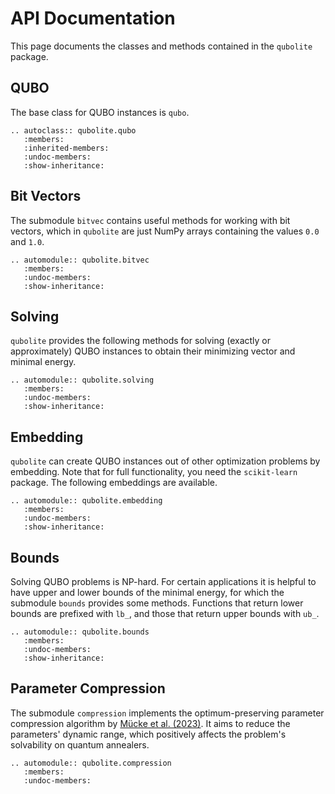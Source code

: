 # API Documentation

This page documents the classes and methods contained in the `qubolite` package.


## QUBO

The base class for QUBO instances is `qubo`.

```{eval-rst}
.. autoclass:: qubolite.qubo
   :members:
   :inherited-members:
   :undoc-members:
   :show-inheritance:
```


## Bit Vectors

The submodule `bitvec` contains useful methods for working with bit vectors, which in `qubolite` are just NumPy arrays containing the values `0.0` and `1.0`.

```{eval-rst}
.. automodule:: qubolite.bitvec
   :members:
   :undoc-members:
   :show-inheritance:
```


## Solving

`qubolite` provides the following methods for solving (exactly or approximately) QUBO instances to obtain their minimizing vector and minimal energy.

```{eval-rst}
.. automodule:: qubolite.solving
   :members:
   :undoc-members:
   :show-inheritance:
```


## Embedding

`qubolite` can create QUBO instances out of other optimization problems by embedding.
Note that for full functionality, you need the `scikit-learn` package.
The following embeddings are available.

```{eval-rst}
.. automodule:: qubolite.embedding
   :members:
   :undoc-members:
   :show-inheritance:
```


## Bounds

Solving QUBO problems is NP-hard. For certain applications it is helpful to have upper and lower bounds of the minimal energy, for which the submodule `bounds` provides some methods.
Functions that return lower bounds are prefixed with `lb_`, and those that return upper bounds with `ub_`.

```{eval-rst}
.. automodule:: qubolite.bounds
   :members:
   :undoc-members:
   :show-inheritance:
```


## Parameter Compression

The submodule `compression` implements the optimum-preserving parameter compression algorithm by [Mücke et al. (2023)](http://arxiv.org/abs/2307.02195>).
It aims to reduce the parameters' dynamic range, which positively affects the problem's solvability on quantum annealers.

```{eval-rst}
.. automodule:: qubolite.compression
   :members:
   :undoc-members:
```